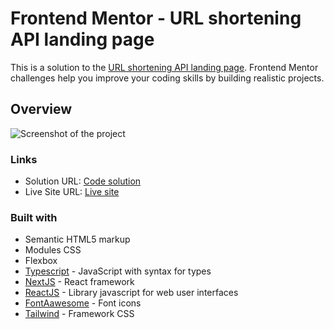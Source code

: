 # Frontend Mentor - URL shortening API landing page

This is a solution to the [URL shortening API landing page](https://www.frontendmentor.io/challenges/url-shortening-api-landing-page-2ce3ob-G). Frontend Mentor challenges help you improve your coding skills by building realistic projects. 

## Overview

![Screenshot of the project](./public/screnshot.png)

### Links

- Solution URL: [Code solution](https://github.com/esteban2368/frontenmentor-url-shortening-api-landing-page)
- Live Site URL: [Live site](https://frontenmentor-url-shortening-api-landing-page.vercel.app/)

### Built with

- Semantic HTML5 markup
- Modules CSS
- Flexbox
- [Typescript](https://www.typescriptlang.org/) - JavaScript with syntax for types 
- [NextJS](https://nextjs.org/) - React framework 
- [ReactJS](https://react.dev/) - Library javascript for web user interfaces
- [FontAawesome](https://fontawesome.com/) - Font icons
- [Tailwind](https://tailwindui.com/) - Framework CSS